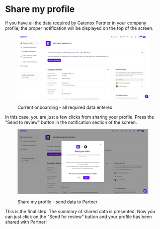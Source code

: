 # Share my profile

If you have all the data required by Gatenox Partner in your company profile, the proper notification will be displayed on the top of the screen.

<figure><img src="../../.gitbook/assets/Onboarding_primary_ready2.png" alt="Current onboarding - all required data entered "><figcaption><p>Current onboarding - all required data entered </p></figcaption></figure>

In this case, you are just a few clicks from sharing your profile. Press the "Send to review" button in the notification section of the screen.

<figure><img src="../../.gitbook/assets/Share_profile_send.png" alt="Share my profile - send data to Partner"><figcaption><p>Share my profile - send data to Partner</p></figcaption></figure>

This is the final step. The summary of shared data is presented. Now you can just click on the "Send for review" button and your profile has been shared with Partner!
